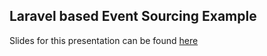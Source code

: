 ## Laravel based Event Sourcing Example

Slides for this presentation can be found [here](https://docs.google.com/presentation/d/1e9rQDcSuZaIXfFEUhj1Zz25pQ_Fn_f2dVSFQ2-UgSnk/edit?usp=sharing)
